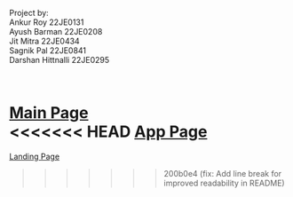 Project by:  
Ankur Roy 22JE0131  
Ayush Barman 22JE0208  
Jit Mitra 22JE0434  
Sagnik Pal 22JE0841  
Darshan Hittnalli 22JE0295

<br />

[Main Page](https://sphinx-landing.vercel.app/)
<br />
<<<<<<< HEAD
[App Page](https://sphinx-xi.vercel.app/)
=======
[Landing Page](https://green-career-421845.framer.app/)
>>>>>>> 200b0e4 (fix: Add line break for improved readability in README)
